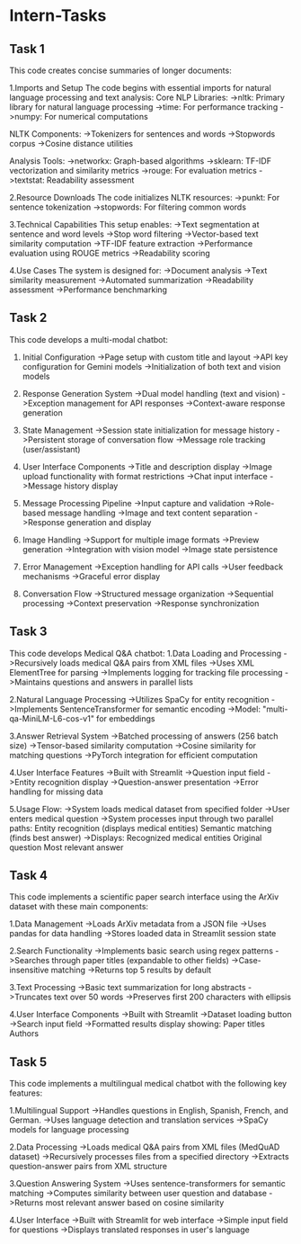 # Intern-Tasks
## Task 1
This code creates concise summaries of longer documents:

1.Imports and Setup
The code begins with essential imports for natural language processing and text analysis:
  Core NLP Libraries:
    ->nltk: Primary library for natural language processing
    ->time: For performance tracking
    ->numpy: For numerical computations
  
  NLTK Components:
    ->Tokenizers for sentences and words
    ->Stopwords corpus
    ->Cosine distance utilities
  
  Analysis Tools:
    ->networkx: Graph-based algorithms
    ->sklearn: TF-IDF vectorization and similarity metrics
    ->rouge: For evaluation metrics
    ->textstat: Readability assessment
    
2.Resource Downloads
The code initializes NLTK resources:
  ->punkt: For sentence tokenization
  ->stopwords: For filtering common words
  
3.Technical Capabilities
This setup enables:
->Text segmentation at sentence and word levels
->Stop word filtering
->Vector-based text similarity computation
->TF-IDF feature extraction
->Performance evaluation using ROUGE metrics
->Readability scoring

4.Use Cases
The system is designed for:
->Document analysis
->Text similarity measurement
->Automated summarization
->Readability assessment
->Performance benchmarking

## Task 2
This code develops a multi-modal chatbot:
1. Initial Configuration
->Page setup with custom title and layout
->API key configuration for Gemini models
->Initialization of both text and vision models

2. Response Generation System
->Dual model handling (text and vision)
->Exception management for API responses
->Context-aware response generation

3. State Management
->Session state initialization for message history
->Persistent storage of conversation flow
->Message role tracking (user/assistant)

4. User Interface Components
->Title and description display
->Image upload functionality with format restrictions
->Chat input interface
->Message history display

5. Message Processing Pipeline
->Input capture and validation
->Role-based message handling
->Image and text content separation
->Response generation and display

6. Image Handling
->Support for multiple image formats
->Preview generation
->Integration with vision model
->Image state persistence

7. Error Management
->Exception handling for API calls
->User feedback mechanisms
->Graceful error display

8. Conversation Flow
->Structured message organization
->Sequential processing
->Context preservation
->Response synchronization

## Task 3
This code develops Medical Q&A chatbot:
1.Data Loading and Processing
  ->Recursively loads medical Q&A pairs from XML files
  ->Uses XML ElementTree for parsing
  ->Implements logging for tracking file processing
  ->Maintains questions and answers in parallel lists

2.Natural Language Processing
  ->Utilizes SpaCy for entity recognition
  ->Implements SentenceTransformer for semantic encoding
  ->Model: "multi-qa-MiniLM-L6-cos-v1" for embeddings
  
3.Answer Retrieval System
  ->Batched processing of answers (256 batch size)
  ->Tensor-based similarity computation
  ->Cosine similarity for matching questions
  ->PyTorch integration for efficient computation
  
4.User Interface Features
  ->Built with Streamlit
  ->Question input field
  ->Entity recognition display
  ->Question-answer presentation
  ->Error handling for missing data
  
5.Usage Flow:
  ->System loads medical dataset from specified folder
  ->User enters medical question
  ->System processes input through two parallel paths:
          Entity recognition (displays medical entities)
          Semantic matching (finds best answer)
  ->Displays:
          Recognized medical entities
          Original question
          Most relevant answer
          
## Task 4
This code implements a scientific paper search interface using the ArXiv dataset with these main components:

1.Data Management
->Loads ArXiv metadata from a JSON file
->Uses pandas for data handling
->Stores loaded data in Streamlit session state

2.Search Functionality
->Implements basic search using regex patterns
->Searches through paper titles (expandable to other fields)
->Case-insensitive matching
->Returns top 5 results by default

3.Text Processing
->Basic text summarization for long abstracts
->Truncates text over 50 words
->Preserves first 200 characters with ellipsis

4.User Interface Components
->Built with Streamlit
->Dataset loading button
->Search input field
->Formatted results display showing:
     Paper titles
     Authors
     
## Task 5
This code implements a multilingual medical chatbot with the following key features:

1.Multilingual Support
  ->Handles questions in English, Spanish, French, and German.
  ->Uses language detection and translation services 
  ->SpaCy models for language processing
  
2.Data Processing
  ->Loads medical Q&A pairs from XML files (MedQuAD dataset)
  ->Recursively processes files from a specified directory
  ->Extracts question-answer pairs from XML structure
  
3.Question Answering System
  ->Uses sentence-transformers for semantic matching
  ->Computes similarity between user question and database
  ->Returns most relevant answer based on cosine similarity
  
4.User Interface
  ->Built with Streamlit for web interface
  ->Simple input field for questions
  ->Displays translated responses in user's language
